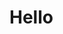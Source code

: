 <link href="https://github.com/grantarg/grantarg/blob/master/readme.css" rel="stylesheet"></link>

<h1 class="headText">Hello</h1>

